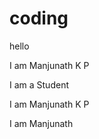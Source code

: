 # coding
<p>hello</p>


<p>I am Manjunath K P</p>
<p>I am a Student</p>

<p>I am Manjunath K P</p>


<p>I am Manjunath</p>
<br>

